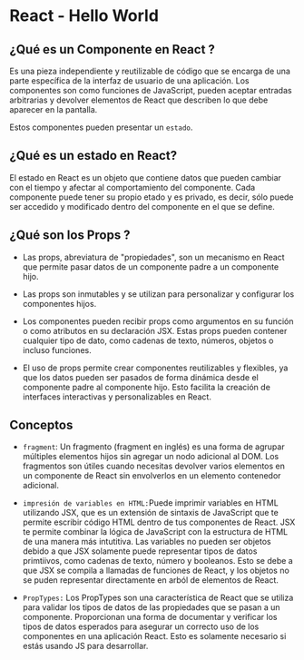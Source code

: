 # React - Hello World

## ¿Qué es un Componente en React ?

Es una pieza independiente y reutilizable de código que se encarga de una parte específica de la interfaz de usuario de una aplicación. 
Los componentes son como funciones de JavaScript, pueden aceptar entradas arbitrarias y devolver elementos de React que describen lo que debe aparecer en la pantalla.

Estos componentes pueden presentar un `estado`. 

## ¿Qué es un estado en React?

El estado en React es un objeto que contiene datos que pueden cambiar con el tiempo y afectar al comportamiento del componente. 
Cada componente puede tener su propio etado y es privado, es decir, sólo puede ser accedido y modificado dentro del componente en el que se define.

## ¿Qué son los Props ?

* Las props, abreviatura de "propiedades", son un mecanismo en React que permite pasar datos de un componente padre a un componente hijo. 

* Las props son inmutables y se utilizan para personalizar y configurar los componentes hijos.

* Los componentes pueden recibir props como argumentos en su función o como atributos en su declaración JSX. Estas props pueden contener cualquier tipo de dato, como cadenas de texto, números, objetos o incluso funciones.

* El uso de props permite crear componentes reutilizables y flexibles, ya que los datos pueden ser pasados de forma dinámica desde el componente padre al componente hijo. Esto facilita la creación de interfaces interactivas y personalizables en React.



## Conceptos 

* `fragment`: Un fragmento (fragment en inglés) es una forma de agrupar múltiples elementos hijos sin agregar un nodo adicional al DOM. Los fragmentos son útiles cuando necesitas devolver varios elementos en un componente de React sin envolverlos en un elemento contenedor adicional.

* `impresión de variables en HTML:`Puede imprimir variables en HTML utilizando JSX, que es un extensión de sintaxis de JavaScript que te permite escribir código HTML dentro de tus componentes de React. JSX te permite combinar la lógica de JavaScript con la estructura de HTML de una manera más intutitiva. Las variables no pueden ser objetos debido a que JSX solamente puede representar tipos de datos primtiivos, como cadenas de texto, número y booleanos. Esto se debe a que JSX se compila a llamadas de funciones de React, y los objetos no se puden representar directamente en arból de elementos de React. 

* `PropTypes:` Los PropTypes son una característica de React que se utiliza para validar los tipos de datos de las propiedades que se pasan a un componente. Proporcionan una forma de documentar y verificar los tipos de datos esperados para asegurar un correcto uso de los componentes en una aplicación React. 
Esto es solamente necesario si estás usando JS para desarrollar.

